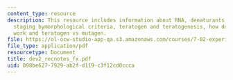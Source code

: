 ```yaml
---
content_type: resource
description: This resource includes information about RNA, denaturants, embryonic
  staging bymorphological criteria, teratogen and teratogenesis, how does teratogen
  work and teratogen vs mutagen.
file: https://ol-ocw-studio-app-qa.s3.amazonaws.com/courses/7-02-experimental-biology-communication-spring-2005/098be6277929ab2fd119c3f12cd0ccca_dev2_recnotes_fx.pdf
file_type: application/pdf
resourcetype: Document
title: dev2_recnotes_fx.pdf
uid: 098be627-7929-ab2f-d119-c3f12cd0ccca
---
```


